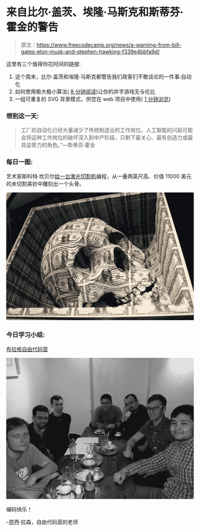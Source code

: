 # 来自比尔·盖茨、埃隆·马斯克和斯蒂芬·霍金的警告

> 原文：<https://www.freecodecamp.org/news/a-warning-from-bill-gates-elon-musk-and-stephen-hawking-f339e4bbfa9d/>

这里有三个值得你花时间的链接:

1.  这个周末，比尔·盖茨和埃隆·马斯克都警告我们政客们不敢谈论的一件事:自动化
2.  如何使用极大极小算法( [8 分钟阅读](http://bit.ly/2lyYub8))让你的井字游戏无与伦比
3.  一组可重复的 SVG 背景模式，供您在 web 项目中使用( [1 分钟浏览](http://bit.ly/2m0NNLN))

### 想到这一天:

> 工厂的自动化已经大量减少了传统制造业的工作岗位，人工智能的兴起可能会将这种工作岗位的破坏深入到中产阶级，只剩下最关心、最有创造力或最具监管力的角色。”—斯蒂芬·霍金

### 每日一图:

艺术家斯科特·坎贝尔[给一台激光切割机](http://bit.ly/2lZlXPV)编程，从一叠两英尺高、价值 11000 美元的未切割美钞中雕刻出一个头骨。

![RmT1aEcXaohQiWQHj2vjDEVkeAvWHABvAS2M](img/310666728650c0ac8edcf1d3e989b1a2.png)

### 今日学习小组:

[布拉格自由代码营](http://bit.ly/2lyPkLO)

![h4WHniw3OepX46aRosrqebE-w3WuAerGDZ0k](img/850095489cdc1bff2ace9435cadfad56.png)

编码快乐！

–昆西·拉森，自由代码营的老师